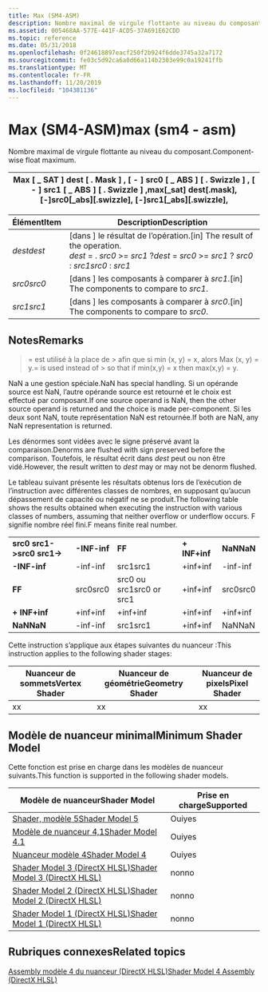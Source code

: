 ```yaml
---
title: Max (SM4-ASM)
description: Nombre maximal de virgule flottante au niveau du composant.
ms.assetid: 005468AA-577E-441F-ACD5-37A691E62CDD
ms.topic: reference
ms.date: 05/31/2018
ms.openlocfilehash: 0f24618897eacf250f2b924f6dde3745a32a7172
ms.sourcegitcommit: fe03c5d92ca6a0d66a114b2303e99c0a19241ffb
ms.translationtype: MT
ms.contentlocale: fr-FR
ms.lasthandoff: 11/20/2019
ms.locfileid: "104381136"
---
```

# <a name="max-sm4---asm"></a><span data-ttu-id="406ab-103">Max (SM4-ASM)</span><span class="sxs-lookup"><span data-stu-id="406ab-103">max (sm4 - asm)</span></span>

<span data-ttu-id="406ab-104">Nombre maximal de virgule flottante au niveau du composant.</span><span class="sxs-lookup"><span data-stu-id="406ab-104">Component-wise float maximum.</span></span>



| <span data-ttu-id="406ab-105">Max \[ \_ SAT \] dest \[ . Mask \] , \[ - \] src0 \[ \_ ABS \] \[ . Swizzle \] , \[ - \] src1 \[ \_ ABS \] \[ . Swizzle \] ,</span><span class="sxs-lookup"><span data-stu-id="406ab-105">max\[\_sat\] dest\[.mask\], \[-\]src0\[\_abs\]\[.swizzle\], \[-\]src1\[\_abs\]\[.swizzle\],</span></span> |
|---------------------------------------------------------------------------------------------|



 



| <span data-ttu-id="406ab-106">Élément</span><span class="sxs-lookup"><span data-stu-id="406ab-106">Item</span></span>                                                            | <span data-ttu-id="406ab-107">Description</span><span class="sxs-lookup"><span data-stu-id="406ab-107">Description</span></span>                                                                                               |
|-----------------------------------------------------------------|-----------------------------------------------------------------------------------------------------------|
| <span data-ttu-id="406ab-108"><span id="dest"></span><span id="DEST"></span>*dest*</span><span class="sxs-lookup"><span data-stu-id="406ab-108"><span id="dest"></span><span id="DEST"></span>*dest*</span></span><br/> | <span data-ttu-id="406ab-109">\[dans \] le résultat de l’opération.</span><span class="sxs-lookup"><span data-stu-id="406ab-109">\[in\] The result of the operation.</span></span> <br/> <span data-ttu-id="406ab-110">*dest*  =  . *src0*  >=  *src1* ?</span><span class="sxs-lookup"><span data-stu-id="406ab-110">*dest* = *src0* >= *src1* ?</span></span> <span data-ttu-id="406ab-111">*src0* : *src1*</span><span class="sxs-lookup"><span data-stu-id="406ab-111">*src0* : *src1*</span></span><br/> |
| <span data-ttu-id="406ab-112"><span id="src0"></span><span id="SRC0"></span>*src0*</span><span class="sxs-lookup"><span data-stu-id="406ab-112"><span id="src0"></span><span id="SRC0"></span>*src0*</span></span><br/> | <span data-ttu-id="406ab-113">\[dans \] les composants à comparer à *src1*.</span><span class="sxs-lookup"><span data-stu-id="406ab-113">\[in\] The components to compare to *src1*.</span></span><br/>                                                    |
| <span data-ttu-id="406ab-114"><span id="src1"></span><span id="SRC1"></span>*src1*</span><span class="sxs-lookup"><span data-stu-id="406ab-114"><span id="src1"></span><span id="SRC1"></span>*src1*</span></span><br/> | <span data-ttu-id="406ab-115">\[dans \] les composants à comparer à *src0*.</span><span class="sxs-lookup"><span data-stu-id="406ab-115">\[in\] The components to compare to *src0*.</span></span><br/>                                                    |



 

## <a name="remarks"></a><span data-ttu-id="406ab-116">Notes</span><span class="sxs-lookup"><span data-stu-id="406ab-116">Remarks</span></span>

><span data-ttu-id="406ab-117">= est utilisé à la place de > afin que si min (x, y) = x, alors Max (x, y) = y.</span><span class="sxs-lookup"><span data-stu-id="406ab-117">= is used instead of > so that if min(x,y) = x then max(x,y) = y.</span></span>

<span data-ttu-id="406ab-118">NaN a une gestion spéciale.</span><span class="sxs-lookup"><span data-stu-id="406ab-118">NaN has special handling.</span></span> <span data-ttu-id="406ab-119">Si un opérande source est NaN, l’autre opérande source est retourné et le choix est effectué par composant.</span><span class="sxs-lookup"><span data-stu-id="406ab-119">If one source operand is NaN, then the other source operand is returned and the choice is made per-component.</span></span> <span data-ttu-id="406ab-120">Si les deux sont NaN, toute représentation NaN est retournée.</span><span class="sxs-lookup"><span data-stu-id="406ab-120">If both are NaN, any NaN representation is returned.</span></span>

<span data-ttu-id="406ab-121">Les dénormes sont vidées avec le signe préservé avant la comparaison.</span><span class="sxs-lookup"><span data-stu-id="406ab-121">Denorms are flushed with sign preserved before the comparison.</span></span> <span data-ttu-id="406ab-122">Toutefois, le résultat écrit dans *dest* peut ou non être vidé.</span><span class="sxs-lookup"><span data-stu-id="406ab-122">However, the result written to *dest* may or may not be denorm flushed.</span></span>

<span data-ttu-id="406ab-123">Le tableau suivant présente les résultats obtenus lors de l’exécution de l’instruction avec différentes classes de nombres, en supposant qu’aucun dépassement de capacité ou négatif ne se produit.</span><span class="sxs-lookup"><span data-stu-id="406ab-123">The following table shows the results obtained when executing the instruction with various classes of numbers, assuming that neither overflow or underflow occurs.</span></span> <span data-ttu-id="406ab-124">F signifie nombre réel fini.</span><span class="sxs-lookup"><span data-stu-id="406ab-124">F means finite real number.</span></span>



|                    |          |              |          |         |
|--------------------|----------|--------------|----------|---------|
| <span data-ttu-id="406ab-125">**src0 src1->**</span><span class="sxs-lookup"><span data-stu-id="406ab-125">**src0 src1->**</span></span> | <span data-ttu-id="406ab-126">**-INF**</span><span class="sxs-lookup"><span data-stu-id="406ab-126">**-inf**</span></span> | <span data-ttu-id="406ab-127">**F**</span><span class="sxs-lookup"><span data-stu-id="406ab-127">**F**</span></span>        | <span data-ttu-id="406ab-128">**+ INF**</span><span class="sxs-lookup"><span data-stu-id="406ab-128">**+inf**</span></span> | <span data-ttu-id="406ab-129">**NaN**</span><span class="sxs-lookup"><span data-stu-id="406ab-129">**NaN**</span></span> |
| <span data-ttu-id="406ab-130">**-INF**</span><span class="sxs-lookup"><span data-stu-id="406ab-130">**-inf**</span></span>           | <span data-ttu-id="406ab-131">-inf</span><span class="sxs-lookup"><span data-stu-id="406ab-131">-inf</span></span>     | <span data-ttu-id="406ab-132">src1</span><span class="sxs-lookup"><span data-stu-id="406ab-132">src1</span></span>         | <span data-ttu-id="406ab-133">+inf</span><span class="sxs-lookup"><span data-stu-id="406ab-133">+inf</span></span>     | <span data-ttu-id="406ab-134">-inf</span><span class="sxs-lookup"><span data-stu-id="406ab-134">-inf</span></span>    |
| <span data-ttu-id="406ab-135">**F**</span><span class="sxs-lookup"><span data-stu-id="406ab-135">**F**</span></span>              | <span data-ttu-id="406ab-136">src0</span><span class="sxs-lookup"><span data-stu-id="406ab-136">src0</span></span>     | <span data-ttu-id="406ab-137">src0 ou src1</span><span class="sxs-lookup"><span data-stu-id="406ab-137">src0 or src1</span></span> | <span data-ttu-id="406ab-138">+inf</span><span class="sxs-lookup"><span data-stu-id="406ab-138">+inf</span></span>     | <span data-ttu-id="406ab-139">src0</span><span class="sxs-lookup"><span data-stu-id="406ab-139">src0</span></span>    |
| <span data-ttu-id="406ab-140">**+ INF**</span><span class="sxs-lookup"><span data-stu-id="406ab-140">**+inf**</span></span>           | <span data-ttu-id="406ab-141">+inf</span><span class="sxs-lookup"><span data-stu-id="406ab-141">+inf</span></span>     | <span data-ttu-id="406ab-142">+inf</span><span class="sxs-lookup"><span data-stu-id="406ab-142">+inf</span></span>         | <span data-ttu-id="406ab-143">+inf</span><span class="sxs-lookup"><span data-stu-id="406ab-143">+inf</span></span>     | <span data-ttu-id="406ab-144">+inf</span><span class="sxs-lookup"><span data-stu-id="406ab-144">+inf</span></span>    |
| <span data-ttu-id="406ab-145">**NaN**</span><span class="sxs-lookup"><span data-stu-id="406ab-145">**NaN**</span></span>            | <span data-ttu-id="406ab-146">-inf</span><span class="sxs-lookup"><span data-stu-id="406ab-146">-inf</span></span>     | <span data-ttu-id="406ab-147">src1</span><span class="sxs-lookup"><span data-stu-id="406ab-147">src1</span></span>         | <span data-ttu-id="406ab-148">+inf</span><span class="sxs-lookup"><span data-stu-id="406ab-148">+inf</span></span>     | <span data-ttu-id="406ab-149">NaN</span><span class="sxs-lookup"><span data-stu-id="406ab-149">NaN</span></span>     |



 

<span data-ttu-id="406ab-150">Cette instruction s’applique aux étapes suivantes du nuanceur :</span><span class="sxs-lookup"><span data-stu-id="406ab-150">This instruction applies to the following shader stages:</span></span>



| <span data-ttu-id="406ab-151">Nuanceur de sommets</span><span class="sxs-lookup"><span data-stu-id="406ab-151">Vertex Shader</span></span> | <span data-ttu-id="406ab-152">Nuanceur de géométrie</span><span class="sxs-lookup"><span data-stu-id="406ab-152">Geometry Shader</span></span> | <span data-ttu-id="406ab-153">Nuanceur de pixels</span><span class="sxs-lookup"><span data-stu-id="406ab-153">Pixel Shader</span></span> |
|---------------|-----------------|--------------|
| <span data-ttu-id="406ab-154">x</span><span class="sxs-lookup"><span data-stu-id="406ab-154">x</span></span>             | <span data-ttu-id="406ab-155">x</span><span class="sxs-lookup"><span data-stu-id="406ab-155">x</span></span>               | <span data-ttu-id="406ab-156">x</span><span class="sxs-lookup"><span data-stu-id="406ab-156">x</span></span>            |



 

## <a name="minimum-shader-model"></a><span data-ttu-id="406ab-157">Modèle de nuanceur minimal</span><span class="sxs-lookup"><span data-stu-id="406ab-157">Minimum Shader Model</span></span>

<span data-ttu-id="406ab-158">Cette fonction est prise en charge dans les modèles de nuanceur suivants.</span><span class="sxs-lookup"><span data-stu-id="406ab-158">This function is supported in the following shader models.</span></span>



| <span data-ttu-id="406ab-159">Modèle de nuanceur</span><span class="sxs-lookup"><span data-stu-id="406ab-159">Shader Model</span></span>                                              | <span data-ttu-id="406ab-160">Prise en charge</span><span class="sxs-lookup"><span data-stu-id="406ab-160">Supported</span></span> |
|-----------------------------------------------------------|-----------|
| [<span data-ttu-id="406ab-161">Shader, modèle 5</span><span class="sxs-lookup"><span data-stu-id="406ab-161">Shader Model 5</span></span>](d3d11-graphics-reference-sm5.md)        | <span data-ttu-id="406ab-162">Oui</span><span class="sxs-lookup"><span data-stu-id="406ab-162">yes</span></span>       |
| [<span data-ttu-id="406ab-163">Modèle de nuanceur 4,1</span><span class="sxs-lookup"><span data-stu-id="406ab-163">Shader Model 4.1</span></span>](dx-graphics-hlsl-sm4.md)              | <span data-ttu-id="406ab-164">Oui</span><span class="sxs-lookup"><span data-stu-id="406ab-164">yes</span></span>       |
| [<span data-ttu-id="406ab-165">Nuanceur modèle 4</span><span class="sxs-lookup"><span data-stu-id="406ab-165">Shader Model 4</span></span>](dx-graphics-hlsl-sm4.md)                | <span data-ttu-id="406ab-166">Oui</span><span class="sxs-lookup"><span data-stu-id="406ab-166">yes</span></span>       |
| [<span data-ttu-id="406ab-167">Shader Model 3 (DirectX HLSL)</span><span class="sxs-lookup"><span data-stu-id="406ab-167">Shader Model 3 (DirectX HLSL)</span></span>](dx-graphics-hlsl-sm3.md) | <span data-ttu-id="406ab-168">non</span><span class="sxs-lookup"><span data-stu-id="406ab-168">no</span></span>        |
| [<span data-ttu-id="406ab-169">Shader Model 2 (DirectX HLSL)</span><span class="sxs-lookup"><span data-stu-id="406ab-169">Shader Model 2 (DirectX HLSL)</span></span>](dx-graphics-hlsl-sm2.md) | <span data-ttu-id="406ab-170">non</span><span class="sxs-lookup"><span data-stu-id="406ab-170">no</span></span>        |
| [<span data-ttu-id="406ab-171">Shader Model 1 (DirectX HLSL)</span><span class="sxs-lookup"><span data-stu-id="406ab-171">Shader Model 1 (DirectX HLSL)</span></span>](dx-graphics-hlsl-sm1.md) | <span data-ttu-id="406ab-172">non</span><span class="sxs-lookup"><span data-stu-id="406ab-172">no</span></span>        |



 

## <a name="related-topics"></a><span data-ttu-id="406ab-173">Rubriques connexes</span><span class="sxs-lookup"><span data-stu-id="406ab-173">Related topics</span></span>

<dl> <dt>

[<span data-ttu-id="406ab-174">Assembly modèle 4 du nuanceur (DirectX HLSL)</span><span class="sxs-lookup"><span data-stu-id="406ab-174">Shader Model 4 Assembly (DirectX HLSL)</span></span>](dx-graphics-hlsl-sm4-asm.md)
</dt> </dl>

 

 





